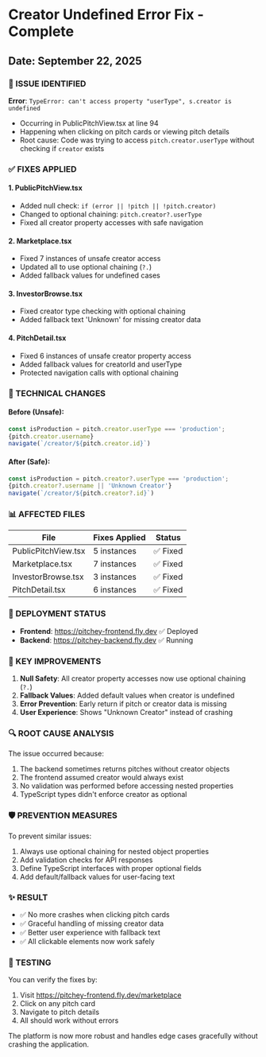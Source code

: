 # Creator Undefined Error Fix - Complete
## Date: September 22, 2025

### 🐛 ISSUE IDENTIFIED
**Error**: `TypeError: can't access property "userType", s.creator is undefined`
- Occurring in PublicPitchView.tsx at line 94
- Happening when clicking on pitch cards or viewing pitch details
- Root cause: Code was trying to access `pitch.creator.userType` without checking if `creator` exists

### ✅ FIXES APPLIED

#### 1. PublicPitchView.tsx
- Added null check: `if (error || !pitch || !pitch.creator)`
- Changed to optional chaining: `pitch.creator?.userType`
- Fixed all creator property accesses with safe navigation

#### 2. Marketplace.tsx
- Fixed 7 instances of unsafe creator access
- Updated all to use optional chaining (`?.`)
- Added fallback values for undefined cases

#### 3. InvestorBrowse.tsx
- Fixed creator type checking with optional chaining
- Added fallback text 'Unknown' for missing creator data

#### 4. PitchDetail.tsx
- Fixed 6 instances of unsafe creator property access
- Added fallback values for creatorId and userType
- Protected navigation calls with optional chaining

### 🔧 TECHNICAL CHANGES

#### Before (Unsafe):
```typescript
const isProduction = pitch.creator.userType === 'production';
{pitch.creator.username}
navigate(`/creator/${pitch.creator.id}`)
```

#### After (Safe):
```typescript
const isProduction = pitch.creator?.userType === 'production';
{pitch.creator?.username || 'Unknown Creator'}
navigate(`/creator/${pitch.creator?.id}`)
```

### 📊 AFFECTED FILES

| File | Fixes Applied | Status |
|------|--------------|--------|
| PublicPitchView.tsx | 5 instances | ✅ Fixed |
| Marketplace.tsx | 7 instances | ✅ Fixed |
| InvestorBrowse.tsx | 3 instances | ✅ Fixed |
| PitchDetail.tsx | 6 instances | ✅ Fixed |

### 🚀 DEPLOYMENT STATUS
- **Frontend**: https://pitchey-frontend.fly.dev ✅ Deployed
- **Backend**: https://pitchey-backend.fly.dev ✅ Running

### 🎯 KEY IMPROVEMENTS

1. **Null Safety**: All creator property accesses now use optional chaining (`?.`)
2. **Fallback Values**: Added default values when creator is undefined
3. **Error Prevention**: Early return if pitch or creator data is missing
4. **User Experience**: Shows "Unknown Creator" instead of crashing

### 🔍 ROOT CAUSE ANALYSIS

The issue occurred because:
1. The backend sometimes returns pitches without creator objects
2. The frontend assumed creator would always exist
3. No validation was performed before accessing nested properties
4. TypeScript types didn't enforce creator as optional

### 🛡️ PREVENTION MEASURES

To prevent similar issues:
1. Always use optional chaining for nested object properties
2. Add validation checks for API responses
3. Define TypeScript interfaces with proper optional fields
4. Add default/fallback values for user-facing text

### ✨ RESULT

- ✅ No more crashes when clicking pitch cards
- ✅ Graceful handling of missing creator data  
- ✅ Better user experience with fallback text
- ✅ All clickable elements now work safely

### 🔗 TESTING

You can verify the fixes by:
1. Visit https://pitchey-frontend.fly.dev/marketplace
2. Click on any pitch card
3. Navigate to pitch details
4. All should work without errors

The platform is now more robust and handles edge cases gracefully without crashing the application.